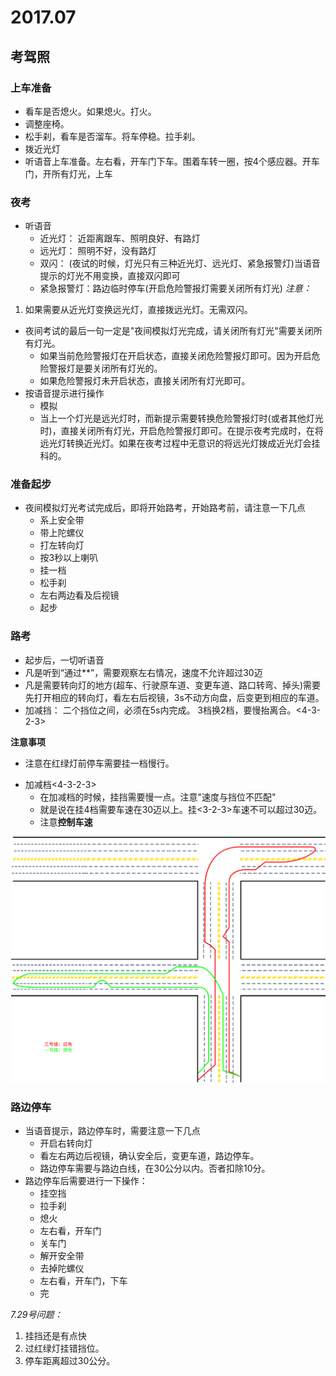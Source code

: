 # 2017.07

## 考驾照

### 上车准备
* 看车是否熄火。如果熄火。打火。
* 调整座椅。
* 松手刹，看车是否溜车。将车停稳。拉手刹。
* 拨近光灯
* 听语音上车准备。左右看，开车门下车。围着车转一圈，按4个感应器。开车门，开所有灯光，上车



### 夜考
+ 听语音
    - 近光灯： 近距离跟车、照明良好、有路灯
    - 远光灯： 照明不好，没有路灯
    - 双闪： (夜试的时候，灯光只有三种近光灯、远光灯、紧急报警灯)当语音提示的灯光不用变换，直接双闪即可
    - 紧急报警灯：路边临时停车(开启危险警报灯需要关闭所有灯光)
*注意：*
1. 如果需要从近光灯变换远光灯，直接拨远光灯。无需双闪。
+ 夜间考试的最后一句一定是"夜间模拟灯光完成，请关闭所有灯光"需要关闭所有灯光。
    - 如果当前危险警报灯在开启状态，直接关闭危险警报灯即可。因为开启危险警报灯是要关闭所有灯光的。
    - 如果危险警报灯未开启状态，直接关闭所有灯光即可。
+ 按语音提示进行操作
    - 模拟
    - 当上一个灯光是远光灯时，而新提示需要转换危险警报灯时(或者其他灯光时)，直接关闭所有灯光，开启危险警报灯即可。在提示夜考完成时，在将远光灯转换近光灯。如果在夜考过程中无意识的将远光灯拨成近光灯会挂科的。


### 准备起步
+ 夜间模拟灯光考试完成后，即将开始路考，开始路考前，请注意一下几点
    - 系上安全带
    - 带上陀螺仪
    - 打左转向灯
    - 按3秒以上喇叭
    - 挂一档
    - 松手刹
    - 左右两边看及后视镜
    - 起步

### 路考
* 起步后，一切听语音
* 凡是听到“通过**”，需要观察左右情况，速度不允许超过30迈
* 凡是需要转向灯的地方(超车、行驶原车道、变更车道、路口转弯、掉头)需要先打开相应的转向灯，看左右后视镜，3s不动方向盘，后变更到相应的车道。
* 加减挡： 二个挡位之间，必须在5s内完成。 3档换2档，要慢抬离合。<4-3-2-3>

**注意事项**
* 注意在红绿灯前停车需要挂一档慢行。

+ 加减档<4-3-2-3>
    - 在加减档的时候，挂挡需要慢一点。注意"速度与挡位不匹配"
    - 就是说在挂4档需要车速在30迈以上。挂<3-2-3>车速不可以超过30迈。
    - 注意**控制车速**

![考试路线](./img/考试线路.png)

### 路边停车
+ 当语音提示，路边停车时，需要注意一下几点
    - 开启右转向灯
    - 看左右两边后视镜，确认安全后，变更车道，路边停车。
    - 路边停车需要与路边白线，在30公分以内。否者扣除10分。
+ 路边停车后需要进行一下操作：
    - 挂空挡
    - 拉手刹
    - 熄火
    - 左右看，开车门
    - 关车门
    - 解开安全带
    - 去掉陀螺仪
    - 左右看，开车门，下车
    - 完

*7.29号问题：*
1. 挂挡还是有点快
2. 过红绿灯挂错挡位。
3. 停车距离超过30公分。
